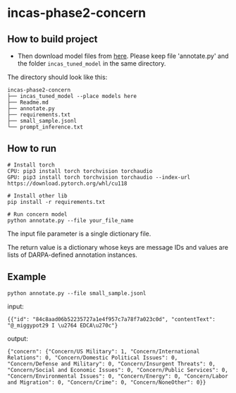# incas-phase2-concern

## How to build project

* Then download model files from [here]([https://drive.google.com/drive/folders/1zHIxTBD9fcuhva723TjOYNz0qUqok26p?usp=sharing](https://drive.google.com/file/d/1iqtNm5GQOSlL-zaqqo6ZgXvKKvZLYlxV/view?usp=sharing)). Please keep file 'annotate.py' and the folder `incas_tuned_model` in the same directory.

The directory should look like this:

````
incas-phase2-concern
├── incas_tuned_model --place models here
├── Readme.md
├── annotate.py
├── requirements.txt
├── small_sample.jsonl
└── prompt_inference.txt

````
## How to run
```
# Install torch
CPU: pip3 install torch torchvision torchaudio
GPU: pip3 install torch torchvision torchaudio --index-url https://download.pytorch.org/whl/cu118

# Install other lib
pip install -r requirements.txt

# Run concern model
python annotate.py --file your_file_name
```

The input file parameter is a single dictionary file.

The return value is a dictionary whose keys are message IDs and values are lists of DARPA-defined annotation instances.

## Example
```
python annotate.py --file small_sample.jsonl
```

input:
```
{{"id": "84c8aad06b52235727a1e4f957c7a78f7a023c0d", "contentText": "@_miggypot29 I \u2764 EDCA\u270c"}
```

output:
```
{"concern": {"Concern/US Military": 1, "Concern/International Relations": 0, "Concern/Domestic Political Issues": 0, "Concern/Defense and Military": 0, "Concern/Insurgent Threats": 0, "Concern/Social and Economic Issues": 0, "Concern/Public Services": 0, "Concern/Environmental Issues": 0, "Concern/Energy": 0, "Concern/Labor and Migration": 0, "Concern/Crime": 0, "Concern/NoneOther": 0}}
```

